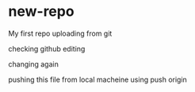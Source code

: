 # new-repo
My first repo uploading from git 

checking github editing


changing again

pushing this file from local macheine using push origin

